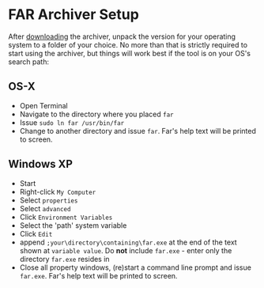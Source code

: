 # FAR Archiver Setup #

After [downloading](http://code.google.com/p/vanrijkom-flashlibs/downloads/list) the archiver, unpack the version for your operating system to a folder of your choice. No more than that is strictly required to start using the archiver, but things will work best if the tool is on your OS's search path:

## OS-X ##
  * Open Terminal
  * Navigate to the directory where you placed `far`
  * Issue `sudo ln far /usr/bin/far`
  * Change to another directory and issue `far`. Far's help text will be printed to screen.

## Windows XP ##
  * Start
  * Right-click `My Computer`
  * Select `properties`
  * Select `advanced`
  * Click `Environment Variables`
  * Select the 'path' system variable
  * Click `Edit`
  * append `;your\directory\containing\far.exe` at the end of the text shown at `variable value`. Do **not** include `far.exe` - enter only the directory `far.exe` resides in
  * Close all property windows, (re)start a command line prompt and issue `far.exe`. Far's help text will be printed to screen.



